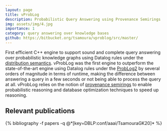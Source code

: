 ```yaml
---
layout: page
title: vProbLog
description: Probabilistic Query Answering using Provenance Semirings
img: assets/img/4.jpg
importance: 1
category: query answering over knowledge bases
github: https://bitbucket.org/tsamoura/vproblog/src/master/
---
```


First efficient C++ engine to support sound and complete query answering over probabilistic knowledge graphs using Datalog rules under the 
<a href="https://link.springer.com/book/10.1007/978-3-031-01879-4/">distribution semantics</a>.
vProbLog was the first engine to outperform the state-of-the-art engine 
using Datalog rules under the 
<a href="https://www.sciencedirect.com/science/article/pii/S0888613X16300949/">ProbLog2</a>
by several orders of magnitude in terms of runtime, making the difference between answering a query in a few seconds or not being able to process the query at all. vProbLog relies on the notion of 
<a href="https://dl.acm.org/doi/10.1145/1265530.1265535">provenance semirings</a> to enable probabilistic reasoning and database optimization techniques to speed up reasoning. 

## Relevant publications
<div class="publications">
  {% bibliography -f papers -q @*[key=DBLP:conf/aaai/TsamouraGK20]* %}
</div>
